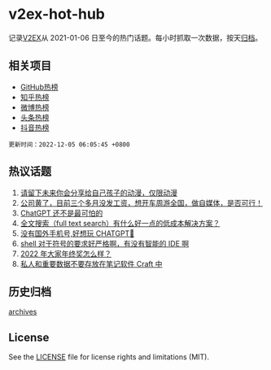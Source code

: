 # v2ex-hot-hub

 记录[V2EX](https://www.v2ex.com/)从 2021-01-06 日至今的热门话题。每小时抓取一次数据，按天[归档](archives)。
 
 ## 相关项目

- [GitHub热榜](https://github.com/snaildev/github-hot-hub)
- [知乎热榜](https://github.com/snaildev/zhihu-hot-hub)
- [微博热榜](https://github.com/snaildev/weibo-hot-hub)
- [头条热榜](https://github.com/snaildev/toutiao-hot-hub)
- [抖音热榜](https://github.com/snaildev/douyin-hot-hub)


 `更新时间：2022-12-05 06:05:45 +0800`

## 热议话题

1. [请留下未来你会分享给自己孩子的动漫，仅限动漫](https://www.v2ex.com/t/899934)
1. [公司黄了，目前三个多月没发工资，想开车周游全国，做自媒体，是否可行！](https://www.v2ex.com/t/900016)
1. [ChatGPT 还不是最可怕的](https://www.v2ex.com/t/899927)
1. [全文搜索（full text search）有什么好一点的低成本解决方案？](https://www.v2ex.com/t/899924)
1. [没有国外手机号,好想玩 CHATGPT🥺](https://www.v2ex.com/t/899956)
1. [shell 对于符号的要求好严格啊，有没有智能的 IDE 啊](https://www.v2ex.com/t/900033)
1. [2022 年大家年终奖怎么样？](https://www.v2ex.com/t/899988)
1. [私人和重要数据不要存放在笔记软件 Craft 中](https://www.v2ex.com/t/899957)

## 历史归档

[archives](archives)

## License

See the [LICENSE](LICENSE) file for license rights and limitations (MIT).

